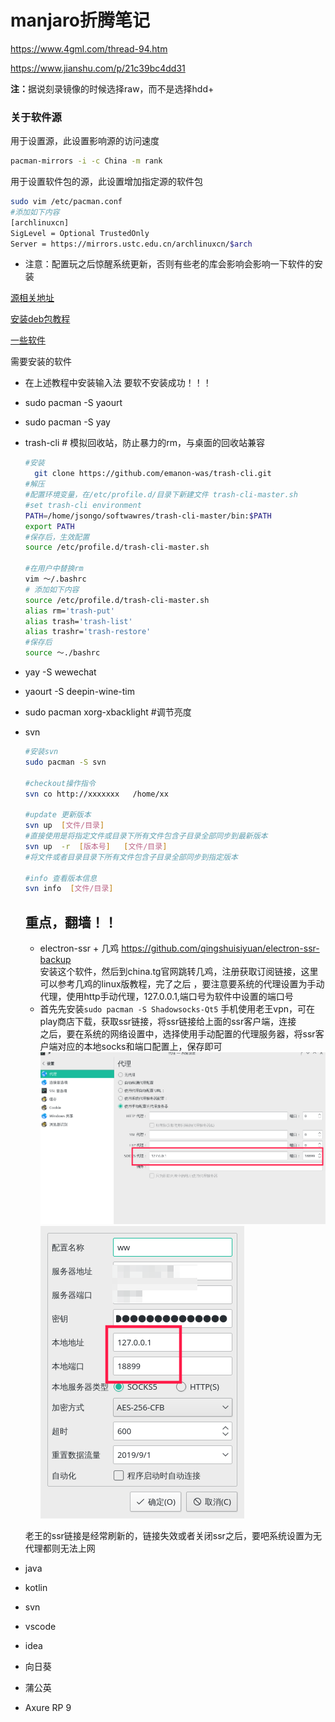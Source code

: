 # manjaro折腾笔记

https://www.4gml.com/thread-94.htm

https://www.jianshu.com/p/21c39bc4dd31

<b>注：</b>据说刻录镜像的时候选择raw，而不是选择hdd+

### 关于软件源

用于设置源，此设置影响源的访问速度
```bash
pacman-mirrors -i -c China -m rank
```

用于设置软件包的源，此设置增加指定源的软件包
```bash
sudo vim /etc/pacman.conf
#添加如下内容
[archlinuxcn]
SigLevel = Optional TrustedOnly
Server = https://mirrors.ustc.edu.cn/archlinuxcn/$arch
```
- 注意：配置玩之后惊醒系统更新，否则有些老的库会影响会影响一下软件的安装

[源相关地址](https://mirrors.ustc.edu.cn/help/manjaro.html)

[安装deb包教程](https://www.jianshu.com/p/21bc10811b78)

[一些软件](https://www.cnblogs.com/starxi/p/11098263.html)

需要安装的软件
- 在上述教程中安装输入法 要软不安装成功！！！
- sudo pacman -S yaourt
- sudo pacman -S yay
- trash-cli  # 模拟回收站，防止暴力的rm，与桌面的回收站兼容
  ```bash
  #安装
    git clone https://github.com/emanon-was/trash-cli.git
  #解压
  #配置环境变量，在/etc/profile.d/目录下新建文件 trash-cli-master.sh
  #set trash-cli environment
  PATH=/home/jsongo/softwawres/trash-cli-master/bin:$PATH
  export PATH
  #保存后，生效配置
  source /etc/profile.d/trash-cli-master.sh

  #在用户中替换rm
  vim ～/.bashrc
  # 添加如下内容
  source /etc/profile.d/trash-cli-master.sh
  alias rm='trash-put'
  alias trash='trash-list'
  alias trashr='trash-restore'
  #保存后
  source ～./bashrc

  ```

- yay -S wewechat 
- yaourt -S deepin-wine-tim
- sudo pacman xorg-xbacklight #调节亮度
- svn
    ```bash
    #安装svn
    sudo pacman -S svn

    #checkout操作指令
    svn co http://xxxxxxx   /home/xx

    #update 更新版本
    svn up  [文件/目录]
    #直接使用是将指定文件或目录下所有文件包含子目录全部同步到最新版本
    svn up  -r  [版本号]   [文件/目录]
    #将文件或者目录目录下所有文件包含子目录全部同步到指定版本

    #info 查看版本信息
    svn info  [文件/目录]
    ```

   ## 重点，翻墙！！
   - electron-ssr + 几鸡
    https://github.com/qingshuisiyuan/electron-ssr-backup
    <br/>安装这个软件，然后到china.tg官网跳转几鸡，注册获取订阅链接，这里可以参考几鸡的linux版教程，完了之后 ，要注意要系统的代理设置为手动代理，使用http手动代理，127.0.0.1,端口号为软件中设置的端口号
   - 首先先安装`sudo pacman -S Shadowsocks-Qt5`
    手机使用老王vpn，可在play商店下载，获取ssr链接，将ssr链接给上面的ssr客户端，连接<br/>
    之后，要在系统的网络设置中，选择使用手动配置的代理服务器，将ssr客户端对应的本地socks和端口配置上，保存即可
  ![系统代理](./attachment/screenshot_20190817220518.png)
  ![ssr客户端](./attachment/screenshot_20190817220602.png)

   老王的ssr链接是经常刷新的，链接失效或者关闭ssr之后，要吧系统设置为无代理都则无法上网


- java
- kotlin
- svn
- vscode
- idea
- 向日葵
- 蒲公英
- Axure RP 9